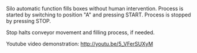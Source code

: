 Silo automatic function fills boxes without human intervention.
Process is started by switching to position "A" and pressing START. Process is stopped by pressing STOP.

Stop halts conveyor movement and filling process, if needed.

Youtube video demonstration: http://youtu.be/5_VFerSUXyM
